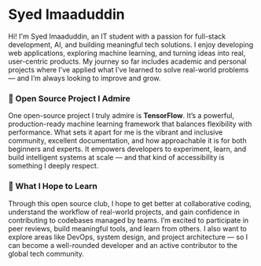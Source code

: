 # Syed Imaaduddin

Hi! I'm Syed Imaaduddin, an IT student with a passion for full-stack development, AI, and building meaningful tech solutions. I enjoy developing web applications, exploring machine learning, and turning ideas into real, user-centric products. My journey so far includes academic and personal projects where I’ve applied what I’ve learned to solve real-world problems — and I’m always looking to improve and grow.

### 🌟 Open Source Project I Admire
One open-source project I truly admire is **TensorFlow**. It’s a powerful, production-ready machine learning framework that balances flexibility with performance. What sets it apart for me is the vibrant and inclusive community, excellent documentation, and how approachable it is for both beginners and experts. It empowers developers to experiment, learn, and build intelligent systems at scale — and that kind of accessibility is something I deeply respect.

### 🚀 What I Hope to Learn
Through this open source club, I hope to get better at collaborative coding, understand the workflow of real-world projects, and gain confidence in contributing to codebases managed by teams. I’m excited to participate in peer reviews, build meaningful tools, and learn from others. I also want to explore areas like DevOps, system design, and project architecture — so I can become a well-rounded developer and an active contributor to the global tech community.
